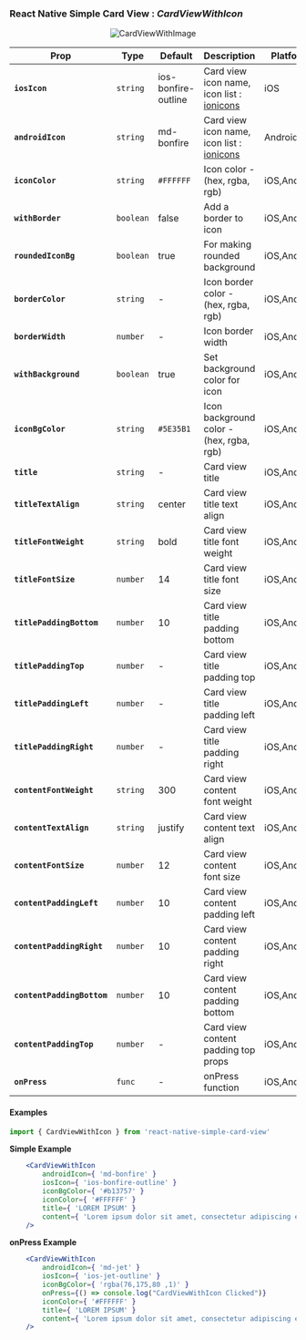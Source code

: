 ### React Native Simple Card View : *CardViewWithIcon*

<p align="center"><img src="https://s9.postimg.org/748niqban/card_View_With_Icon.png" alt="CardViewWithImage" /></p>

  | Prop | Type | Default | Description | Platform |
  |---|---|---|---|---|
  |**`iosIcon`**|`string`| ios-bonfire-outline | Card view icon name, icon list : [ionicons](https://ionicframework.com/docs/ionicons/) |iOS|
  |**`androidIcon`**|`string`| md-bonfire | Card view icon name, icon list : [ionicons](https://ionicframework.com/docs/ionicons/) |Android|
  |**`iconColor`**|`string`| `#FFFFFF` | Icon color - (hex, rgba, rgb) |iOS,Android|
  |**`withBorder`**|`boolean`| false | Add a border to icon |iOS,Android|
  |**`roundedIconBg`**|`boolean`| true | For making rounded background  |iOS,Android|
  |**`borderColor`**|`string`| - | Icon border color - (hex, rgba, rgb) |iOS,Android|
  |**`borderWidth`**|`number`| - | Icon border width |iOS,Android|
  |**`withBackground`**|`boolean`| true | Set background color for icon|iOS,Android|
  |**`iconBgColor`**|`string`| `#5E35B1` | Icon background color - (hex, rgba, rgb)|iOS,Android|
  |**`title`**|`string`| - | Card view title |iOS,Android|
  |**`titleTextAlign`**|`string`| center | Card view title text align |iOS,Android|
  |**`titleFontWeight`**|`string`| bold | Card view title font weight |iOS,Android|
  |**`titleFontSize`**|`number`| 14 | Card view title font size |iOS,Android|
  |**`titlePaddingBottom`**|`number`| 10 | Card view title padding bottom|iOS,Android|
  |**`titlePaddingTop`**|`number`| - | Card view title padding top |iOS,Android|
  |**`titlePaddingLeft`**|`number`| - | Card view title padding left |iOS,Android|
  |**`titlePaddingRight`**|`number`| - | Card view title padding right |iOS,Android|
  |**`contentFontWeight`**|`string`| 300 | Card view content font weight  |iOS,Android|
  |**`contentTextAlign`**|`string`| justify | Card view content text align |iOS,Android|
  |**`contentFontSize`**|`number`| 12 | Card view content font size |iOS,Android|
  |**`contentPaddingLeft`**|`number`| 10 | Card view content padding left  |iOS,Android|
  |**`contentPaddingRight`**|`number`| 10 | Card view content padding right  |iOS,Android|
  |**`contentPaddingBottom`**|`number`| 10 | Card view content padding bottom  |iOS,Android|
  |**`contentPaddingTop`**|`number`| - | Card view content padding top props  |iOS,Android|
  |**`onPress`**|`func`| - | onPress function |iOS,Android|


#### Examples

```jsx
import { CardViewWithIcon } from 'react-native-simple-card-view'
```

**Simple Example**

```jsx
    <CardViewWithIcon
        androidIcon={ 'md-bonfire' }
        iosIcon={ 'ios-bonfire-outline' }
        iconBgColor={ '#b13757' }
        iconColor={ '#FFFFFF' }
        title={ 'LOREM IPSUM' }
        content={ 'Lorem ipsum dolor sit amet, consectetur adipiscing elit' }
    />
```

**onPress Example**

```jsx
    <CardViewWithIcon
        androidIcon={ 'md-jet' }
        iosIcon={ 'ios-jet-outline' }
        iconBgColor={ 'rgba(76,175,80 ,1)' }
        onPress={() => console.log("CardViewWithIcon Clicked")}
        iconColor={ '#FFFFFF' }
        title={ 'LOREM IPSUM' }
        content={ 'Lorem ipsum dolor sit amet, consectetur adipiscing elit' }
    />
```